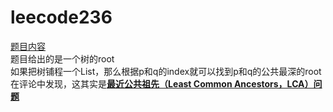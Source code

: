 # leecode236
[题目内容](https://leetcode-cn.com/problems/lowest-common-ancestor-of-a-binary-tree/)
<br>
题目给出的是一个树的root<br>
如果把树铺程一个List，那么根据p和q的index就可以找到p和q的公共最深的root<br>
在评论中发现，这其实是[**最近公共祖先（Least Common Ancestors，LCA）问题**](https://blog.csdn.net/ywcpig/article/details/52336496)
